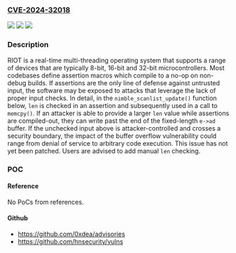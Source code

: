 ### [CVE-2024-32018](https://cve.mitre.org/cgi-bin/cvename.cgi?name=CVE-2024-32018)
![](https://img.shields.io/static/v1?label=Product&message=RIOT&color=blue)
![](https://img.shields.io/static/v1?label=Version&message=%3D%20%3C%3D%202023.10%20&color=brighgreen)
![](https://img.shields.io/static/v1?label=Vulnerability&message=CWE-120%3A%20Buffer%20Copy%20without%20Checking%20Size%20of%20Input%20('Classic%20Buffer%20Overflow')&color=brighgreen)

### Description

RIOT is a real-time multi-threading operating system that supports a range of devices that are typically 8-bit, 16-bit and 32-bit microcontrollers. Most codebases define assertion macros which compile to a no-op on non-debug builds. If assertions are the only line of defense against untrusted input, the software may be exposed to attacks that leverage the lack of proper input checks. In detail, in the `nimble_scanlist_update()` function below, `len` is checked in an assertion and subsequently used in a call to `memcpy()`. If an attacker is able to provide a larger `len` value while assertions are compiled-out, they can write past the end of the fixed-length `e->ad` buffer. If the unchecked input above is attacker-controlled and crosses a security boundary, the impact of the buffer overflow vulnerability could range from denial of service to arbitrary code execution. This issue has not yet been patched. Users are advised to add manual `len` checking.

### POC

#### Reference
No PoCs from references.

#### Github
- https://github.com/0xdea/advisories
- https://github.com/hnsecurity/vulns

